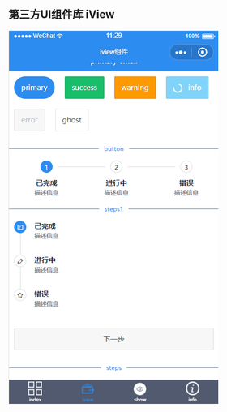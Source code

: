 ## 第三方UI组件库 iView

![iview](https://raw.githubusercontent.com/ZhuWenTong/wechat/master/wechat/images/mdimg/iview.png)